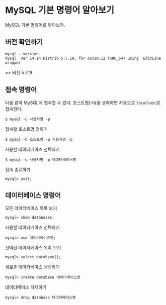 # MySQL 기본 명령어 알아보기 

MySQL 기본 명령어를 알아보자.

## 버전 확인하기

```
mysql --version
mysql  Ver 14.14 Distrib 5.7.19, for osx10.12 (x86_64) using  EditLine wrapper
```
=> 버전 5.7.19 

## 접속 명령어

다음 같이 MySQL에 접속할 수 있다. 호스트명(-h)을 생략하면 자동으로 `localhost`로 접속한다. 

```
$ mysql -u 사용자명 -p
```

접속할 호스트명 정하기 
```
$ mysql -h 호스트명 -u 사용자명 -p
```

사용할 데이터베이스 선택하기 
```
$ mysql -u 사용자명 -p 데이터베이스명
```

접속 종료하기 
```
mysql> exit;
```

## 데이터베이스 명령어

모든 데이터베이스 목록 보기
```
mysql> show databases;
```

사용할 데이터베이스 선택하기
```
mysql> use 데이터베이스명;
```

선택된 데이터베이스 목록 보기
```
mysql> select database();
```

새로운 데이터베이스 생성하기
```
mysql> create database 데이터베이스명
```

데이터베이스 삭제하기
```
mysql> drop database 데이터베이스명
```